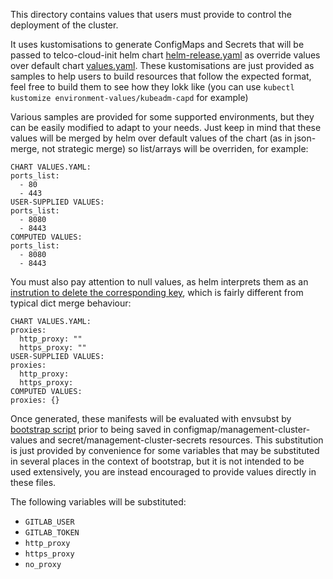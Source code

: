 
This directory contains values that users must provide to control the deployment of the cluster.

It uses kustomisations to generate ConfigMaps and Secrets that will be passed to telco-cloud-init helm chart [helm-release.yaml](../kustomize-components/telco-cloud-init/base/helm-release.yaml) as override values over default chart [values.yaml](../charts/telco-cloud-init/values.yaml). These kustomisations are just provided as samples to help users to build resources that follow the expected format, feel free to build them to see how they lokk like (you can use `kubectl kustomize environment-values/kubeadm-capd` for example)

Various samples are provided for some supported environments, but they can be easily modified to adapt to your needs. Just keep in mind that these values will be merged by helm over default values of the chart (as in json-merge, not strategic merge) so list/arrays will be overriden, for example:

```
CHART VALUES.YAML:
ports_list:
  - 80
  - 443
USER-SUPPLIED VALUES:
ports_list:
  - 8080
  - 8443
COMPUTED VALUES:
ports_list:
  - 8080
  - 8443
```

You must also pay attention to null values, as helm interprets them as an [instrution to delete the corresponding key](https://helm.sh/docs/chart_template_guide/values_files/#deleting-a-default-key), which is fairly different from typical dict merge behaviour:

```
CHART VALUES.YAML:
proxies:
  http_proxy: ""
  https_proxy: ""
USER-SUPPLIED VALUES:
proxies:
  http_proxy:
  https_proxy:
COMPUTED VALUES:
proxies: {}
```

Once generated, these manifests will be evaluated with envsubst by [bootstrap script](../bootstrap.sh) prior to being saved in configmap/management-cluster-values and secret/management-cluster-secrets resources. This substitution is just provided by convenience for some variables that may be substituted in several places in the context of bootstrap, but it is not intended to be used extensively, you are instead encouraged to provide values directly in these files.

The following variables will be substituted:

- `GITLAB_USER`
- `GITLAB_TOKEN`
- `http_proxy`
- `https_proxy`
- `no_proxy`


